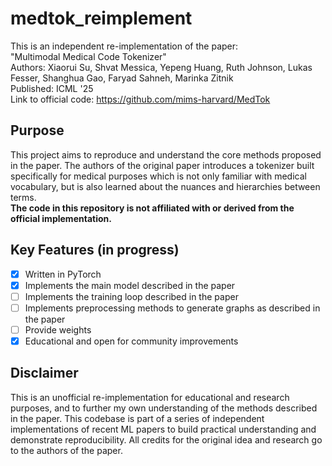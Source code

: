 # medtok_reimplement

This is an independent re-implementation of the paper: <br/>
"Multimodal Medical Code Tokenizer" <br/>
Authors: Xiaorui Su, Shvat Messica, Yepeng Huang, Ruth Johnson, Lukas Fesser, Shanghua Gao, Faryad Sahneh, Marinka Zitnik <br/>
Published: ICML '25 <br/>
Link to official code: https://github.com/mims-harvard/MedTok <br/>

## Purpose
This project aims to reproduce and understand the core methods proposed in the paper. The authors of the original paper introduces a tokenizer built specifically for medical purposes which is not only familiar with medical vocabulary, but is also learned about the nuances and hierarchies between terms.  <br/>
**The code in this repository is not affiliated with or derived from the official implementation.**

## Key Features (in progress)
- [x] Written in PyTorch
- [x] Implements the main model described in the paper
- [ ] Implements the training loop described in the paper
- [ ] Implements preprocessing methods to generate graphs as described in the paper
- [ ] Provide weights
- [x] Educational and open for community improvements

## Disclaimer
This is an unofficial re-implementation for educational and research purposes, and to further my own understanding of the methods described in the paper. This codebase is part of a series of independent implementations of recent ML papers to build practical understanding and demonstrate reproducibility. All credits for the original idea and research go to the authors of the paper.
